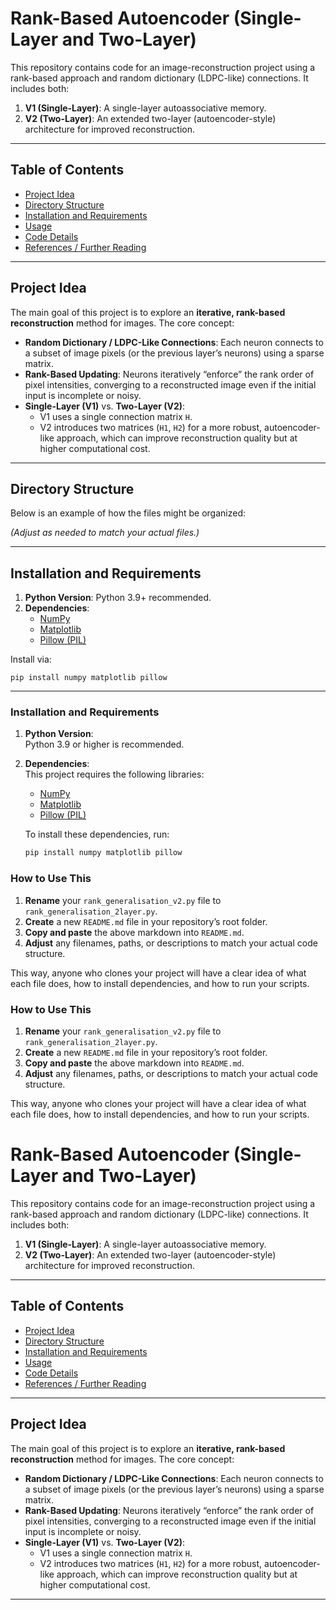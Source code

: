 # Rank-Based Autoencoder (Single-Layer and Two-Layer)

This repository contains code for an image-reconstruction project using a rank-based approach and random dictionary (LDPC-like) connections. It includes both:

1. **V1 (Single-Layer)**: A single-layer autoassociative memory.  
2. **V2 (Two-Layer)**: An extended two-layer (autoencoder-style) architecture for improved reconstruction.

---

## Table of Contents
- [Project Idea](#project-idea)
- [Directory Structure](#directory-structure)
- [Installation and Requirements](#installation-and-requirements)
- [Usage](#usage)
- [Code Details](#code-details)
- [References / Further Reading](#references--further-reading)

---

## Project Idea

The main goal of this project is to explore an **iterative, rank-based reconstruction** method for images. The core concept:

- **Random Dictionary / LDPC-Like Connections**: Each neuron connects to a subset of image pixels (or the previous layer’s neurons) using a sparse matrix.
- **Rank-Based Updating**: Neurons iteratively “enforce” the rank order of pixel intensities, converging to a reconstructed image even if the initial input is incomplete or noisy.
- **Single-Layer (V1)** vs. **Two-Layer (V2)**:
  - V1 uses a single connection matrix `H`.
  - V2 introduces two matrices (`H1`, `H2`) for a more robust, autoencoder-like approach, which can improve reconstruction quality but at higher computational cost.

---

## Directory Structure

Below is an example of how the files might be organized:


*(Adjust as needed to match your actual files.)*

---

## Installation and Requirements

1. **Python Version**: Python 3.9+ recommended.
2. **Dependencies**:
   - [NumPy](https://numpy.org/)
   - [Matplotlib](https://matplotlib.org/)
   - [Pillow (PIL)](https://pillow.readthedocs.io/en/stable/)

Install via:

    pip install numpy matplotlib pillow

---


### Installation and Requirements

1. **Python Version**:  
   Python 3.9 or higher is recommended.

2. **Dependencies**:  
   This project requires the following libraries:
   - [NumPy](https://numpy.org/)
   - [Matplotlib](https://matplotlib.org/)
   - [Pillow (PIL)](https://pillow.readthedocs.io/en/stable/)

   To install these dependencies, run:

   ```bash
   pip install numpy matplotlib pillow


### How to Use This
1. **Rename** your `rank_generalisation_v2.py` file to `rank_generalisation_2layer.py`.
2. **Create** a new `README.md` file in your repository’s root folder.
3. **Copy and paste** the above markdown into `README.md`.
4. **Adjust** any filenames, paths, or descriptions to match your actual code structure.

This way, anyone who clones your project will have a clear idea of what each file does, how to install dependencies, and how to run your scripts.


### How to Use This
1. **Rename** your `rank_generalisation_v2.py` file to `rank_generalisation_2layer.py`.
2. **Create** a new `README.md` file in your repository’s root folder.
3. **Copy and paste** the above markdown into `README.md`.
4. **Adjust** any filenames, paths, or descriptions to match your actual code structure.

This way, anyone who clones your project will have a clear idea of what each file does, how to install dependencies, and how to run your scripts.

# Rank-Based Autoencoder (Single-Layer and Two-Layer)

This repository contains code for an image-reconstruction project using a rank-based approach and random dictionary (LDPC-like) connections. It includes both:

1. **V1 (Single-Layer)**: A single-layer autoassociative memory.  
2. **V2 (Two-Layer)**: An extended two-layer (autoencoder-style) architecture for improved reconstruction.

---

## Table of Contents
- [Project Idea](#project-idea)
- [Directory Structure](#directory-structure)
- [Installation and Requirements](#installation-and-requirements)
- [Usage](#usage)
- [Code Details](#code-details)
- [References / Further Reading](#references--further-reading)

---

## Project Idea

The main goal of this project is to explore an **iterative, rank-based reconstruction** method for images. The core concept:

- **Random Dictionary / LDPC-Like Connections**: Each neuron connects to a subset of image pixels (or the previous layer’s neurons) using a sparse matrix.
- **Rank-Based Updating**: Neurons iteratively “enforce” the rank order of pixel intensities, converging to a reconstructed image even if the initial input is incomplete or noisy.
- **Single-Layer (V1)** vs. **Two-Layer (V2)**:
  - V1 uses a single connection matrix `H`.
  - V2 introduces two matrices (`H1`, `H2`) for a more robust, autoencoder-like approach, which can improve reconstruction quality but at higher computational cost.

---
